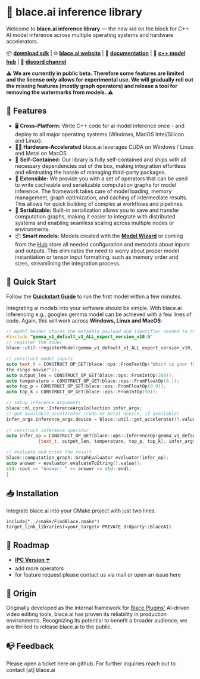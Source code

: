 # 🚀 blace.ai inference library  

Welcome to **blace.ai inference library** — the new kid on the block for C++ AI model 
inference across multiple operating systems and hardware accelerators.  

📦 [**download sdk**](https://github.com/blace-ai/blace-ai/releases) | 🌐 [**blace.ai website**](https://blace.ai) | 📖 [**documentation**](https://blace-ai.github.io/blace-ai/) | 🧠 [**c++ model hub**](https://www.blace.ai/hub/) | 💬 [**discord channel**](https://discord.com/channels/1202176342603616277/1318605344586338404)

⚠️ **We are currently in public beta. Therefore some features are limited and the license
only allows for experimental use. We will gradually roll out the missing features 
(mostly graph operators) and release a tool for removing the watermarks from 
models.** ⚠️

## 🎯 Features
- 🖥️ **Cross-Platform:** Write C++ code for ai model inference once - and deploy to 
  all major operating systems (Windows, MacOS Intel/Silicon and Linux).  
- 🏋️‍♀️ **Hardware-Accelerated** blace.ai leverages CUDA on Windows / Linux and Metal on MacOS. 
- 🧰 **Self-Contained:** Our library is fully self-contained and ships with all necessary dependencies out of the box,
  making integration effortless and eliminating the hassle of managing third-party packages.
- 🔌 **Extensible:** We provide you with a set of operators that can be used to write 
  cacheable and serializable computation graphs for model inference. The framework 
  takes care of model loading, memory management, graph optimization, and caching of intermediate results. This allows for quick building of complex ai workflows and pipelines.
- 💾 **Serializable:** Built-in serialization allows you to save and transfer
  computation graphs, making it easier to integrate with distributed systems and enabling seamless scaling across multiple nodes or environments.
- 📦 **Smart models:** Models created with the [**Model Wizard**](https://blace-ai.github.io/blace-ai/md_model_wizard_creation.html) or 
  coming from the [Hub](https://www.blace.ai/hub/) store all needed configuration and 
  metadata about inputs and outputs. This eliminates the need to worry about proper model instantiation or tensor input formatting, such as memory order and sizes, streamlining the integration process.

## 🚀 Quick Start  

Follow the [**Quickstart Guide**](https://blace-ai.github.io/blace-ai/md_quickstart.html#quickstart_demo) to run the first model within a few minutes.

Integrating ai models into your software should be simple. With blace.ai inferencing e.g., googles gemma model can be achieved
with a few lines of code. Again, this will work across **Windows, Linux and MacOS**:  

```cpp
// model header stores the metadata payload and identifier needed to run it
#include "gemma_v1_default_v1_ALL_export_version_v10.h"
// register the model
blace::util::registerModel(gemma_v1_default_v1_ALL_export_version_v10, blace::util::getPathToExe());

// construct model inputs
auto text_t = CONSTRUCT_OP_GET(blace::ops::FromTextOp("Which is your favorite lord of 
the rings movie?"));
auto output_len = CONSTRUCT_OP_GET(blace::ops::FromIntOp(200));
auto temperature = CONSTRUCT_OP_GET(blace::ops::FromFloatOp(0.));
auto top_p = CONSTRUCT_OP_GET(blace::ops::FromFloatOp(0.9));
auto top_k = CONSTRUCT_OP_GET(blace::ops::FromIntOp(50));

// setup inference arguments
blace::ml_core::InferenceArgsCollection infer_args;
// get available accelerator (cuda or metal device, if available)
infer_args.inference_args.device = blace::util::get_accelerator().value();
 
// construct inference operator
auto infer_op = CONSTRUCT_OP_GET(blace::ops::InferenceOp(gemma_v1_default_v1_ALL_export_version_v10_IDENT,
            {text_t, output_len, temperature, top_p, top_k}, infer_args, 0));

// evaluate and print the result
blace::computation_graph::GraphEvaluator evaluator(infer_op);
auto answer = evaluator.evaluateToString().value();
std::cout << "Answer: " << answer << std::endl;
}
```

## 📥 Installation  

Integrate blace.ai into your CMake project with just two lines.

```
include("../cmake/FindBlace.cmake")
target_link_libraries(<your_target> PRIVATE 3rdparty::BlaceAI)
```

## 🧭 Roadmap 
- [**IPC Version ☂️**](https://blace-ai.github.io/blace-ai/md_ipc.html)
- add more operators
- for feature request please contact us via mail or open an issue here 

## 🌱 Origin
Originally developed as the internal framework for [Blace Plugins'](https://blaceplugins.com/) AI-driven video editing tools, blace.ai has proven its reliability in production environments. Recognizing its potential to benefit a broader audience, we are thrilled to release blace.ai to the public.

## 📭 Feedback
Please open a ticket here on github. For further inquiries reach out to contact [at] blace.ai  
